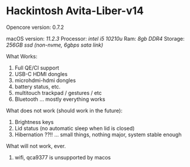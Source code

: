 # Hackintosh Avita-Liber-v14

Opencore version: 0.7.2

macOS version: *11.2.3*
Processor: *intel i5 10210u*
Ram: *8gb DDR4*
Storage: *256GB ssd (non-nvme, 6gbps sata link)*

What Works:
1. Full QE/CI support
2. USB-C HDMI dongles
3. microhdmi-hdmi dongles
4. battery status, etc.
5. multitouch trackpad / gestures / etc
6. Bluetooth
... mostly everything works

What does not work (should work in the future):
1. Brightness keys
2. Lid status (no automatic sleep when lid is closed)
3. Hibernation ??!!
... small things, nothing major, system stable enough

What will not work, ever.
1. wifi, qca9377 is unsupported by macos
